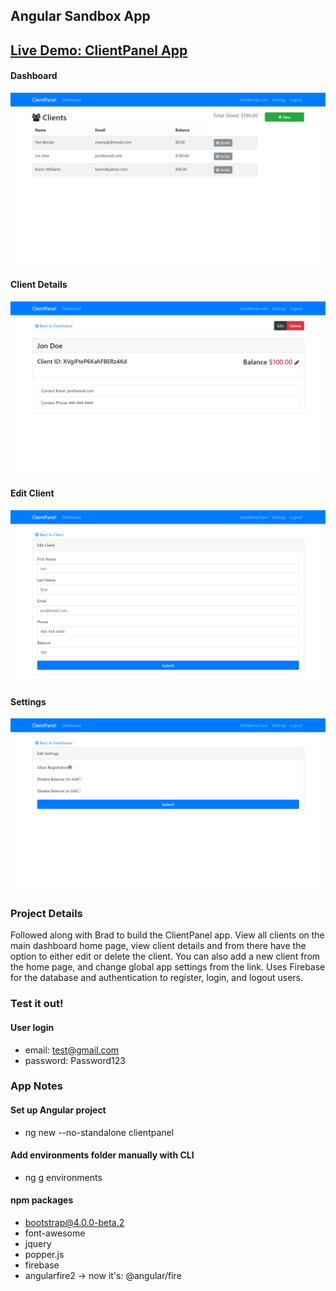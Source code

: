 ## Angular Sandbox App

## [Live Demo: ClientPanel App](https://replit.com/@gdbecker/ClientPanelProject)

#### Dashboard

!["Dashboard"](./Dashboard.png)

#### Client Details

!["ClientDetails"](./ClientDetails.png)

#### Edit Client

!["EditClient"](./EditClient.png)

#### Settings

!["Settings"](./Settings.png)

### Project Details

Followed along with Brad to build the ClientPanel app. View all clients on the main dashboard home page, view client details and from there have the option to either edit or delete the client. You can also add a new client from the home page, and change global app settings from the link. Uses Firebase for the database and authentication to register, login, and logout users.

### Test it out!

#### User login

- email: test@gmail.com
- password: Password123

### App Notes

#### Set up Angular project

- ng new --no-standalone clientpanel

#### Add environments folder manually with CLI

- ng g environments

#### npm packages

- bootstrap@4.0.0-beta.2
- font-awesome
- jquery
- popper.js
- firebase
- angularfire2 -> now it's: @angular/fire
